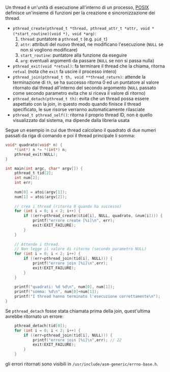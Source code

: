 Un thread è un'unità di esecuzione all'interno di un processo, [POSIX](https://pubs.opengroup.org/onlinepubs/9699919799/) definisce un'insieme di funzioni per la creazione e sincronizzazione dei thread.

- `pthread_create(pthread_t *thread, pthread_attr_t *attr, void *(*start_routine)(void *), void *arg)`:
	1. `thread`: puntatore a `pthread_t` (e.g. `pid_t`)
	2. `attr`: attributi del nuovo thread, ne modificano l'esecuzione (`NULL` se non si vogliono modificare)
	3. `start_routine`: puntatore alla funzione da eseguire
	4. `arg`: eventuali argomenti da passare (`NULL` se non si passa nulla)
- `pthread_exit(void *retval)`: fa terminare il thread che la chiama, ritorna `retval` (nota che `exit` fa uscire il processo intero)
- `pthread_join(pthread_t th, void **thread_return)`: attende la terminazione di `th`, se ha successo ritorna $0$ ed un puntatore al valore ritornato dal thread all'interno del secondo argomento (`NULL` passato come secondo parametro evita che si riceva il valore di ritorno)
- `pthread_detach(pthread_t th)`: evita che un thread possa essere aspettato con la join, in questo modo quando finisce il thread specificato, le sue risorse verranno automaticamente rilasciate
- `pthread_t pthread_self()`: ritorna il proprio thread ID, non è quello visualizzato dal sistema, ma dipende dalla libreria usata

Segue un esempio in cui due thread calcolano il quadrato di due numeri passati da riga di comando e poi il thread principale li somma:
```c
void* quadrato(void* n) {
    *(int*) n *= *(int*) n;
    pthread_exit(NULL);
}

int main(int argc, char* argv[]) {
    pthread_t tid[2];
    int num[2];
    int err;
	
    num[0] = atoi(argv[1]);
    num[1] = atoi(argv[2]);
	
    // crea i thread (ritorna 0 quando ha successo)
    for (int i = 0; i < 2; i++) {
        if ((err=pthread_create(&tid[i], NULL, quadrato, &num[i]))) {
            printf("errore create [%i]\n", err);
            exit(EXIT_FAILURE);
        }
    }
	
    // Attende i thread.
    // Non legge il valore di ritorno (secondo parametro NULL)
    for (int i = 0; i < 2; i++) {
        if ((err=pthread_join(tid[i], NULL))) {
            printf("errore join [%i]\n",err);
            exit(EXIT_FAILURE);
        }
    }
	
    printf("quadrati: %d %d\n", num[0], num[1]);
    printf("somma: %d\n", num[0]+num[1]);
    printf("I thread hanno terminato l'esecuzione correttamente\n");
}
```

Se `pthread_detach` fosse stata chiamata prima della join, quest'ultima avrebbe ritornato un errore:

```c
    pthread_detach(tid[0]);
    for (int i = 0; i < 2; i++) {
        if ((err=pthread_join(tid[i], NULL))) {
            printf("errore join [%i]\n",err); // 22
            exit(EXIT_FAILURE);
        }
    }
```

gli errori ritornati sono visibili in `/usr/include/asm-generic/errno-base.h`.